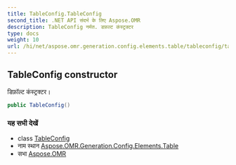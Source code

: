 ```yaml
---
title: TableConfig.TableConfig
second_title: .NET API संदर्भ के लिए Aspose.OMR
description: TableConfig नर्मत. डफ़ल्ट कंस्ट्रक्टर
type: docs
weight: 10
url: /hi/net/aspose.omr.generation.config.elements.table/tableconfig/tableconfig/
---
```

## TableConfig constructor

डिफ़ॉल्ट कंस्ट्रक्टर।

```csharp
public TableConfig()
```

### यह सभी देखें

* class [TableConfig](../)
* नाम स्थान [Aspose.OMR.Generation.Config.Elements.Table](../../tableconfig/)
* सभा [Aspose.OMR](../../../)


